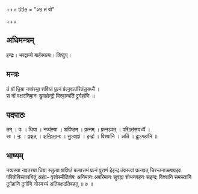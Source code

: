 +++
title = "०७ तं वो"

+++
## अधिमन्त्रम्
इन्द्रः। भरद्वाजो बार्हस्पत्यः। त्रिष्टुप्।

## मन्त्रः
तं वो॑ धि॒या नव्य॑स्या॒ शवि॑ष्ठं प्र॒त्नं प्र॑त्न॒वत्प॑रितंस॒यध्यै॑ ।  
स नो॑ वक्षदनिमा॒नः सु॒वह्मेन्द्रो॒ विश्वा॒न्यति॑ दु॒र्गहा॑णि ॥

## पदपाठः
तम् । वः॒ । धि॒या । नव्य॑स्या । शवि॑ष्ठम् । प्र॒त्नम् । प्र॒त्न॒ऽवत् । प॒रि॒ऽतं॒स॒यध्यै॑ ।  
सः । नः॒ । व॒क्ष॒त् । अ॒नि॒ऽमा॒नः । सु॒ऽवह्ना॑ । इन्द्रः॑ । विश्वा॑नि । अति॑ । दुः॒ऽगहा॑नि ॥

## भाष्यम्
नव्यस्या नवतरया धिया स्तुत्या शविष्ठं बलवत्तमं प्रत्नं पुराणं हेइन्द्र तंवस्त्वां प्रत्नवत् चिरन्तनाऋषयइव परितोविस्तारयितुं अहंप्र- वृत्तोस्मीतिशेषः अनिमानः अपरिमाणः सुवह्ना शोभनवहनः सइन्द्रः विश्वानि समस्तानि दुर्गहाणि दुर्गाणि नोस्मभ्यं अतिवक्षदतिवहतु ॥ ७ ॥